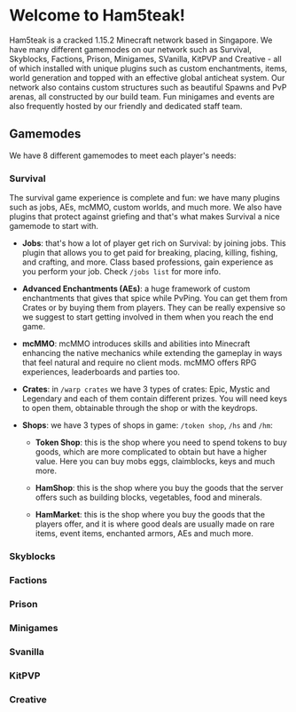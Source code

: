 # Welcome to Ham5teak!
Ham5teak is a cracked 1.15.2 Minecraft network based in Singapore. We have many different gamemodes on our network such as Survival, Skyblocks, Factions, Prison, Minigames, SVanilla, KitPVP and Creative - all of which installed with unique plugins such as custom enchantments, items, world generation and topped with an effective global anticheat system. Our network also contains custom structures such as beautiful Spawns and PvP arenas, all constructed by our build team. Fun minigames and events are also frequently hosted by our friendly and dedicated staff team.

## Gamemodes
We have 8 different gamemodes to meet each player's needs:

### Survival
The survival game experience is complete and fun: we have many plugins such as jobs, AEs, mcMMO, custom worlds, and much more. We also have plugins that protect against griefing and that's what makes Survival a nice gamemode to start with.
* **Jobs**: that's how a lot of player get rich on Survival: by joining jobs. This plugin that allows you to get paid for breaking, placing, killing, fishing, and crafting, and more. Class based professions, gain experience as you perform your job. Check `/jobs list` for more info.

* **Advanced Enchantments (AEs)**: a huge framework of custom enchantments that gives that spice while PvPing. You can get them from Crates or by buying them from players. They can be really expensive so we suggest to start getting involved in them when you reach the end game.

* **mcMMO**: mcMMO introduces skills and abilities into Minecraft enhancing the native mechanics while extending the gameplay in ways that feel natural and require no client mods. mcMMO offers RPG experiences, leaderboards and parties too.

* **Crates**: in `/warp crates` we have 3 types of crates: Epic, Mystic and Legendary and each of them contain different prizes. You will need keys to open them, obtainable through the shop or with the keydrops.

* **Shops**: we have 3 types of shops in game: `/token shop`, `/hs` and `/hm`:
  
  * **Token Shop**: this is the shop where you need to spend tokens to buy goods, which are more complicated to obtain but have a higher value. Here you can buy mobs eggs, claimblocks, keys and much more.
  
  * **HamShop**: this is the shop where you buy the goods that the server offers such as building blocks, vegetables, food and minerals.
  
  * **HamMarket**: this is the shop where you buy the goods that the players offer, and it is where good deals are usually made on rare items, event items, enchanted armors, AEs and much more.

### Skyblocks
### Factions
### Prison
### Minigames
### Svanilla
### KitPVP
### Creative
